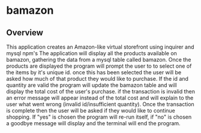 # bamazon
## Overview
This application creates an Amazon-like virtual storefront using inquirer and mysql npm's
The application will display all the products available on bamazon, gathering the data from a mysql table called bamazon. Once the products are displayed the program will prompt the user to to select one of the items by it's unique id. once this has been selected the user will be asked how much of that product they would like to purchase. If the id and quantity are valid the program will update the bamazon table and will display the total cost of the user's purchase. if the transaction is invalid then an error message will appear instead of the total cost and will explain to the user what went wrong (invalid id/insufficient quantity). Once the transaction is complete then the user will be asked if they would like to continue shopping. If "yes" is chosen the program will re-run itself, if "no" is chosen a goodbye message will display and the terminal will end the program.

